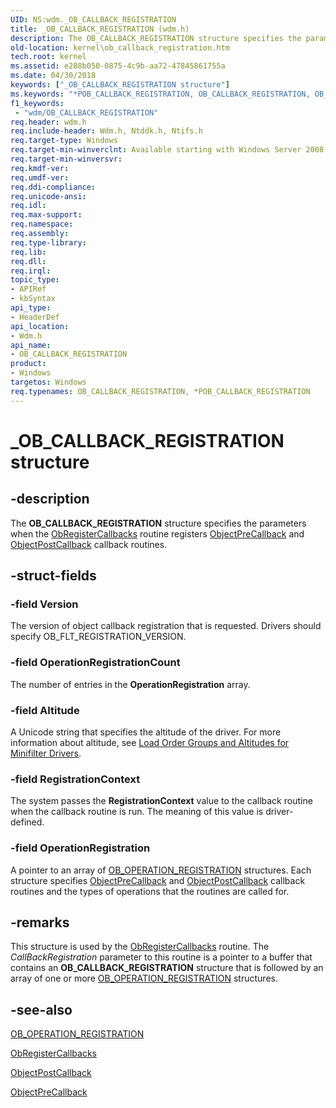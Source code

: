 ```yaml
---
UID: NS:wdm._OB_CALLBACK_REGISTRATION
title: _OB_CALLBACK_REGISTRATION (wdm.h)
description: The OB_CALLBACK_REGISTRATION structure specifies the parameters when the ObRegisterCallbacks routine registers ObjectPreCallback and ObjectPostCallback callback routines.
old-location: kernel\ob_callback_registration.htm
tech.root: kernel
ms.assetid: e288b050-0875-4c9b-aa72-47845861755a
ms.date: 04/30/2018
keywords: ["_OB_CALLBACK_REGISTRATION structure"]
ms.keywords: "*POB_CALLBACK_REGISTRATION, OB_CALLBACK_REGISTRATION, OB_CALLBACK_REGISTRATION structure [Kernel-Mode Driver Architecture], POB_CALLBACK_REGISTRATION, POB_CALLBACK_REGISTRATION structure pointer [Kernel-Mode Driver Architecture], _OB_CALLBACK_REGISTRATION, kernel.ob_callback_registration, kstruct_c_8357a6f5-881d-4840-a530-454383ba3ddd.xml, wdm/OB_CALLBACK_REGISTRATION, wdm/POB_CALLBACK_REGISTRATION"
f1_keywords:
 - "wdm/OB_CALLBACK_REGISTRATION"
req.header: wdm.h
req.include-header: Wdm.h, Ntddk.h, Ntifs.h
req.target-type: Windows
req.target-min-winverclnt: Available starting with Windows Server 2008.
req.target-min-winversvr: 
req.kmdf-ver: 
req.umdf-ver: 
req.ddi-compliance: 
req.unicode-ansi: 
req.idl: 
req.max-support: 
req.namespace: 
req.assembly: 
req.type-library: 
req.lib: 
req.dll: 
req.irql: 
topic_type:
- APIRef
- kbSyntax
api_type:
- HeaderDef
api_location:
- Wdm.h
api_name:
- OB_CALLBACK_REGISTRATION
product:
- Windows
targetos: Windows
req.typenames: OB_CALLBACK_REGISTRATION, *POB_CALLBACK_REGISTRATION
---
```


# _OB_CALLBACK_REGISTRATION structure


## -description


The <b>OB_CALLBACK_REGISTRATION</b> structure specifies the parameters when the <a href="https://docs.microsoft.com/windows-hardware/drivers/ddi/wdm/nf-wdm-obregistercallbacks">ObRegisterCallbacks</a> routine registers <a href="https://docs.microsoft.com/windows-hardware/drivers/ddi/wdm/nc-wdm-pob_pre_operation_callback">ObjectPreCallback</a> and <a href="https://docs.microsoft.com/windows-hardware/drivers/ddi/wdm/nc-wdm-pob_post_operation_callback">ObjectPostCallback</a> callback routines.


## -struct-fields




### -field Version

The version of object callback registration that is requested. Drivers should specify OB_FLT_REGISTRATION_VERSION.


### -field OperationRegistrationCount

The number of entries in the <b>OperationRegistration</b> array.


### -field Altitude

A Unicode string that specifies the altitude of the driver. For more information about altitude, see <a href="https://docs.microsoft.com/windows-hardware/drivers/ifs/load-order-groups-and-altitudes-for-minifilter-drivers">Load Order Groups and Altitudes for Minifilter Drivers</a>.


### -field RegistrationContext

The system passes the <b>RegistrationContext</b> value to the callback routine when the callback routine is run. The meaning of this value is driver-defined.


### -field OperationRegistration

A pointer to an array of <a href="https://docs.microsoft.com/windows-hardware/drivers/ddi/wdm/ns-wdm-_ob_operation_registration">OB_OPERATION_REGISTRATION</a> structures. Each structure specifies <a href="https://docs.microsoft.com/windows-hardware/drivers/ddi/wdm/nc-wdm-pob_pre_operation_callback">ObjectPreCallback</a> and <a href="https://docs.microsoft.com/windows-hardware/drivers/ddi/wdm/nc-wdm-pob_post_operation_callback">ObjectPostCallback</a> callback routines and the types of operations that the routines are called for. 


## -remarks



This structure is used by the <a href="https://docs.microsoft.com/windows-hardware/drivers/ddi/wdm/nf-wdm-obregistercallbacks">ObRegisterCallbacks</a> routine. The <i>CallBackRegistration</i> parameter to this routine is a pointer to a buffer that contains an <b>OB_CALLBACK_REGISTRATION</b> structure that is followed by an array of one or more <a href="https://docs.microsoft.com/windows-hardware/drivers/ddi/wdm/ns-wdm-_ob_operation_registration">OB_OPERATION_REGISTRATION</a> structures.




## -see-also




<a href="https://docs.microsoft.com/windows-hardware/drivers/ddi/wdm/ns-wdm-_ob_operation_registration">OB_OPERATION_REGISTRATION</a>



<a href="https://docs.microsoft.com/windows-hardware/drivers/ddi/wdm/nf-wdm-obregistercallbacks">ObRegisterCallbacks</a>



<a href="https://docs.microsoft.com/windows-hardware/drivers/ddi/wdm/nc-wdm-pob_post_operation_callback">ObjectPostCallback</a>



<a href="https://docs.microsoft.com/windows-hardware/drivers/ddi/wdm/nc-wdm-pob_pre_operation_callback">ObjectPreCallback</a>
 

 

